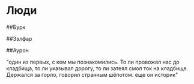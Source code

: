 # Люди

##Бурк	

##Зэлфар		

##Аурон

"один из первых, с кем мы познакомились. То ли провожал нас до кладбища, то ли указывал дорогу, то ли затеял смол ток на кладбище. Держался за горло, говорил странным шёпотом. еще он историк"


